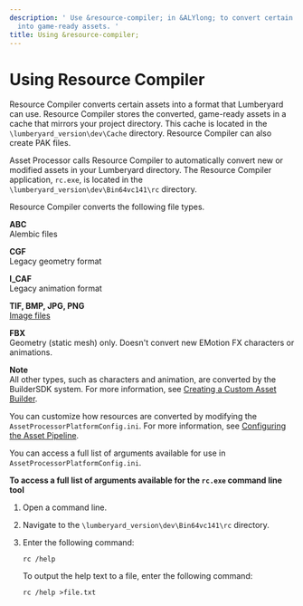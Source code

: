 ```yaml
---
description: ' Use &resource-compiler; in &ALYlong; to convert certain source files
  into game-ready assets. '
title: Using &resource-compiler;
---
```

# Using Resource Compiler<a name="asset-pipeline-rc"></a>

Resource Compiler converts certain assets into a format that Lumberyard can use\. Resource Compiler stores the converted, game\-ready assets in a cache that mirrors your project directory\. This cache is located in the `\lumberyard_version\dev\Cache` directory\. Resource Compiler can also create PAK files\.

Asset Processor calls Resource Compiler to automatically convert new or modified assets in your Lumberyard directory\. The Resource Compiler application, `rc.exe`, is located in the `\lumberyard_version\dev\Bin64vc141\rc` directory\.

Resource Compiler converts the following file types\.

**ABC**  
Alembic files

**CGF**  
Legacy geometry format

**I\_CAF**  
Legacy animation format

**TIF, BMP, JPG, PNG**  
[Image files](/docs/userguide/assets/configuring-image-processing.md)

**FBX**  
Geometry \(static mesh\) only\. Doesn't convert new EMotion FX characters or animations\.

**Note**  
 All other types, such as characters and animation, are converted by the BuilderSDK system\. For more information, see [Creating a Custom Asset Builder](/docs/userguide/asset-builder-custom.md)\.

You can customize how resources are converted by modifying the `AssetProcessorPlatformConfig.ini`\. For more information, see [Configuring the Asset Pipeline](/docs/userguide/assets/configuring.md)\.

You can access a full list of arguments available for use in `AssetProcessorPlatformConfig.ini`\. 

**To access a full list of arguments available for the `rc.exe` command line tool**

1. Open a command line\.

1. Navigate to the `\lumberyard_version\dev\Bin64vc141\rc` directory\.

1. Enter the following command:

   ```
   rc /help
   ```

   To output the help text to a file, enter the following command:

   ```
   rc /help >file.txt
   ```